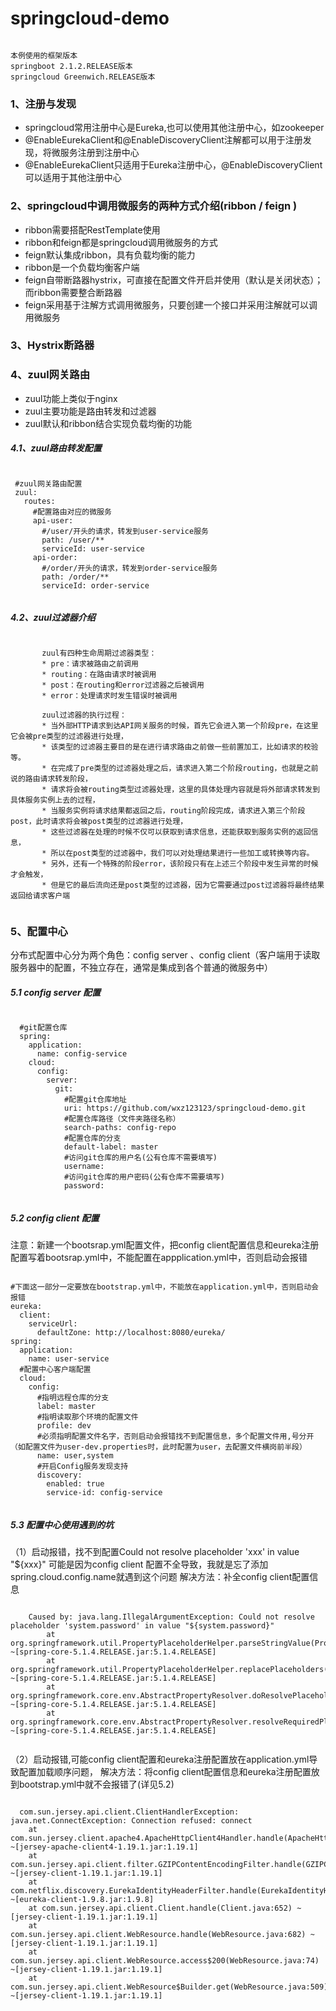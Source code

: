# springcloud-demo
<pre><code>
本例使用的框架版本
springboot 2.1.2.RELEASE版本 
springcloud Greenwich.RELEASE版本
</code></pre>
 ### 1、注册与发现
 * springcloud常用注册中心是Eureka,也可以使用其他注册中心，如zookeeper
 * @EnableEurekaClient和@EnableDiscoveryClient注解都可以用于注册发现，将微服务注册到注册中心
 * @EnableEurekaClient只适用于Eureka注册中心，@EnableDiscoveryClient可以适用于其他注册中心
 
 ### 2、springcloud中调用微服务的两种方式介绍(ribbon / feign )
 * ribbon需要搭配RestTemplate使用
 * ribbon和feign都是springcloud调用微服务的方式
 * feign默认集成ribbon，具有负载均衡的能力
 * ribbon是一个负载均衡客户端
 * feign自带断路器hystrix，可直接在配置文件开启并使用（默认是关闭状态）；而ribbon需要整合断路器
 * feign采用基于注解方式调用微服务，只要创建一个接口并采用注解就可以调用微服务
 
 ### 3、Hystrix断路器
 
 ### 4、zuul网关路由
 * zuul功能上类似于nginx
 * zuul主要功能是路由转发和过滤器
 * zuul默认和ribbon结合实现负载均衡的功能
 ##### 4.1、zuul路由转发配置
 <pre><code>
 #zuul网关路由配置
 zuul:
   routes:
     #配置路由对应的微服务
     api-user:
       #/user/开头的请求，转发到user-service服务
       path: /user/**
       serviceId: user-service
     api-order:
       #/order/开头的请求，转发到order-service服务
       path: /order/**
       serviceId: order-service
 </code></pre>
 ##### 4.2、zuul过滤器介绍
  <pre><code>
       zuul有四种生命周期过滤器类型：
       * pre：请求被路由之前调用
       * routing：在路由请求时被调用
       * post：在routing和error过滤器之后被调用
       * error：处理请求时发生错误时被调用

       zuul过滤器的执行过程：
       * 当外部HTTP请求到达API网关服务的时候，首先它会进入第一个阶段pre，在这里它会被pre类型的过滤器进行处理，
       * 该类型的过滤器主要目的是在进行请求路由之前做一些前置加工，比如请求的校验等。
       * 在完成了pre类型的过滤器处理之后，请求进入第二个阶段routing，也就是之前说的路由请求转发阶段，
       * 请求将会被routing类型过滤器处理，这里的具体处理内容就是将外部请求转发到具体服务实例上去的过程，
       * 当服务实例将请求结果都返回之后，routing阶段完成，请求进入第三个阶段post，此时请求将会被post类型的过滤器进行处理，
       * 这些过滤器在处理的时候不仅可以获取到请求信息，还能获取到服务实例的返回信息，
       * 所以在post类型的过滤器中，我们可以对处理结果进行一些加工或转换等内容。
       * 另外，还有一个特殊的阶段error，该阶段只有在上述三个阶段中发生异常的时候才会触发，
       * 但是它的最后流向还是post类型的过滤器，因为它需要通过post过滤器将最终结果返回给请求客户端
  </code></pre>
  
  ### 5、配置中心
  分布式配置中心分为两个角色：config server 、config client（客户端用于读取服务器中的配置，不独立存在，通常是集成到各个普通的微服务中）
  ##### 5.1 config server 配置 
  <pre><code>
  #git配置仓库
  spring:
    application:
      name: config-service
    cloud:
      config:
        server:
          git:
            #配置git仓库地址
            uri: https://github.com/wxz123123/springcloud-demo.git
            #配置仓库路径（文件夹路径名称）
            search-paths: config-repo
            #配置仓库的分支
            default-label: master
            #访问git仓库的用户名(公有仓库不需要填写)
            username:
            #访问git仓库的用户密码(公有仓库不需要填写)
            password:
  </code></pre>
  ##### 5.2 config client 配置
  注意：新建一个bootsrap.yml配置文件，把config client配置信息和eureka注册配置写着bootsrap.yml中，不能配置在appplication.yml中，否则启动会报错
  <pre><code>
#下面这一部分一定要放在bootstrap.yml中，不能放在application.yml中，否则启动会报错
eureka:
  client:
    serviceUrl:
      defaultZone: http://localhost:8080/eureka/
spring:
  application:
    name: user-service
  #配置中心客户端配置
  cloud:
    config:
      #指明远程仓库的分支
      label: master 
      #指明读取那个环境的配置文件
      profile: dev
      #必须指明配置文件名字，否则启动会报错找不到配置信息，多个配置文件用,号分开（如配置文件为user-dev.properties时，此时配置为user，去配置文件横岗前半段）
      name: user,system
      #开启Config服务发现支持
      discovery:
        enabled: true
        service-id: config-service
  </code></pre>
  ##### 5.3 配置中心使用遇到的坑
  （1）启动报错，找不到配置Could not resolve placeholder 'xxx' in value "${xxx}"
      可能是因为config client 配置不全导致，我就是忘了添加spring.cloud.config.name就遇到这个问题
      解决方法：补全config client配置信息
   <pre><code>
    Caused by: java.lang.IllegalArgumentException: Could not resolve placeholder 'system.password' in value "${system.password}"
    	at org.springframework.util.PropertyPlaceholderHelper.parseStringValue(PropertyPlaceholderHelper.java:172) ~[spring-core-5.1.4.RELEASE.jar:5.1.4.RELEASE]
    	at org.springframework.util.PropertyPlaceholderHelper.replacePlaceholders(PropertyPlaceholderHelper.java:124) ~[spring-core-5.1.4.RELEASE.jar:5.1.4.RELEASE]
    	at org.springframework.core.env.AbstractPropertyResolver.doResolvePlaceholders(AbstractPropertyResolver.java:237) ~[spring-core-5.1.4.RELEASE.jar:5.1.4.RELEASE]
    	at org.springframework.core.env.AbstractPropertyResolver.resolveRequiredPlaceholders(AbstractPropertyResolver.java:211) ~[spring-core-5.1.4.RELEASE.jar:5.1.4.RELEASE]
   </code></pre>
   
  （2）启动报错,可能config client配置和eureka注册配置放在application.yml导致配置加载顺序问题，
  解决方法：将config client配置信息和eureka注册配置放到bootstrap.yml中就不会报错了(详见5.2)
  <pre><code>
  com.sun.jersey.api.client.ClientHandlerException: java.net.ConnectException: Connection refused: connect
  	at com.sun.jersey.client.apache4.ApacheHttpClient4Handler.handle(ApacheHttpClient4Handler.java:187) ~[jersey-apache-client4-1.19.1.jar:1.19.1]
  	at com.sun.jersey.api.client.filter.GZIPContentEncodingFilter.handle(GZIPContentEncodingFilter.java:123) ~[jersey-client-1.19.1.jar:1.19.1]
  	at com.netflix.discovery.EurekaIdentityHeaderFilter.handle(EurekaIdentityHeaderFilter.java:27) ~[eureka-client-1.9.8.jar:1.9.8]
  	at com.sun.jersey.api.client.Client.handle(Client.java:652) ~[jersey-client-1.19.1.jar:1.19.1]
  	at com.sun.jersey.api.client.WebResource.handle(WebResource.java:682) ~[jersey-client-1.19.1.jar:1.19.1]
  	at com.sun.jersey.api.client.WebResource.access$200(WebResource.java:74) ~[jersey-client-1.19.1.jar:1.19.1]
  	at com.sun.jersey.api.client.WebResource$Builder.get(WebResource.java:509) ~[jersey-client-1.19.1.jar:1.19.1]
  </code></pre>   
